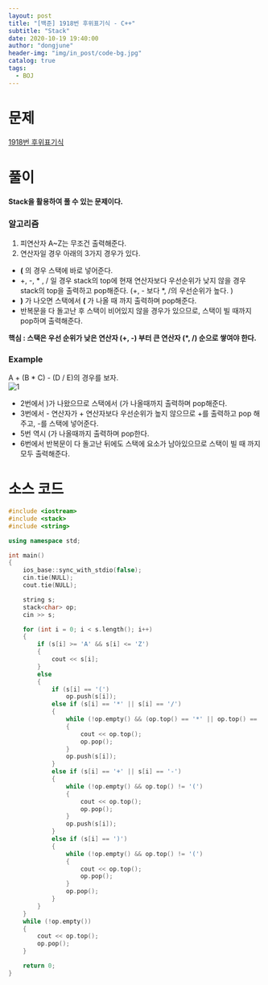 ```yaml
---
layout: post
title: "[백준] 1918번 후위표기식 - C++"
subtitle: "Stack"
date: 2020-10-19 19:40:00
author: "dongjune"
header-img: "img/in_post/code-bg.jpg"
catalog: true
tags:
  - BOJ
---
```


# 문제

[1918번 후위표기식](https://www.acmicpc.net/problem/1918)

# 풀이

**Stack을 활용하여 풀 수 있는 문제이다.**

### 알고리즘

1. 피연산자 A~Z는 무조건 출력해준다.
2. 연산자일 경우 아래의 3가지 경우가 있다.

- **(** 의 경우 스택에 바로 넣어준다.
- +, -, \* , / 일 경우 stack의 top에 현재 연산자보다 우선순위가 낮지 않을 경우 stack의 top을 출력하고 pop해준다. (+, - 보다 \*, /의 우선순위가 높다. )
- **)** 가 나오면 스택에서 **(** 가 나올 때 까지 출력하며 pop해준다.
- 반복문을 다 돌고난 후 스택이 비어있지 않을 경우가 있으므로, 스택이 빌 때까지 pop하며 출력해준다.

**핵심 : 스택은 우선 순위가 낮은 연산자 (+, -) 부터 큰 연산자 (\*, /) 순으로 쌓여야 한다.**

### Example

A + (B \* C) - (D / E)의 경우를 보자.  
![1](https://user-images.githubusercontent.com/53213397/117607838-c9dfd680-b197-11eb-81c8-427cd4b70444.png)

- 2번에서 )가 나왔으므로 스택에서 (가 나올때까지 출력하며 pop해준다.
- 3번에서 - 연산자가 + 연산자보다 우선순위가 높지 않으므로 +를 출력하고 pop 해주고, -를 스택에 넣어준다.
- 5번 역시 (가 나올때까지 출력하며 pop한다.
- 6번에서 반복문이 다 돌고난 뒤에도 스택에 요소가 남아있으므로 스택이 빌 때 까지 모두 출력해준다.

# 소스 코드

```c++
#include <iostream>
#include <stack>
#include <string>

using namespace std;

int main()
{
    ios_base::sync_with_stdio(false);
    cin.tie(NULL);
    cout.tie(NULL);

    string s;
    stack<char> op;
    cin >> s;

    for (int i = 0; i < s.length(); i++)
    {
        if (s[i] >= 'A' && s[i] <= 'Z')
        {
            cout << s[i];
        }
        else
        {
            if (s[i] == '(')
                op.push(s[i]);
            else if (s[i] == '*' || s[i] == '/')
            {
                while (!op.empty() && (op.top() == '*' || op.top() == '/'))
                {
                    cout << op.top();
                    op.pop();
                }
                op.push(s[i]);
            }
            else if (s[i] == '+' || s[i] == '-')
            {
                while (!op.empty() && op.top() != '(')
                {
                    cout << op.top();
                    op.pop();
                }
                op.push(s[i]);
            }
            else if (s[i] == ')')
            {
                while (!op.empty() && op.top() != '(')
                {
                    cout << op.top();
                    op.pop();
                }
                op.pop();
            }
        }
    }
    while (!op.empty())
    {
        cout << op.top();
        op.pop();
    }

    return 0;
}
```
